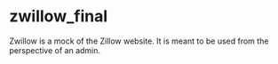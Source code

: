 # zwillow_final

Zwillow is a mock of the Zillow website. It is meant to be used from the perspective of an admin.

